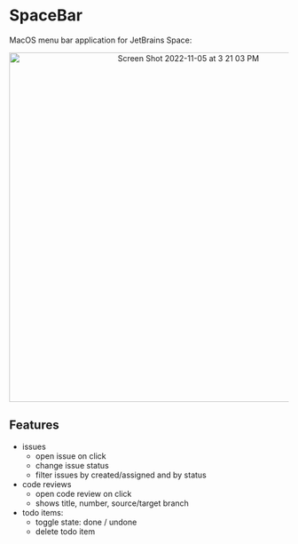 # SpaceBar

MacOS menu bar application for JetBrains Space:

<p align="center">
  <img width="630" alt="Screen Shot 2022-11-05 at 3 21 03 PM" src="https://user-images.githubusercontent.com/9363150/200137309-2dd633ad-ad3a-4f17-9a18-8ec4dddac748.png">
</p>

## Features
 
 - issues
   - open issue on click
   - change issue status
   - filter issues by created/assigned and by status
 - code reviews
   - open code review on click
   - shows title, number, source/target branch
 - todo items:
    - toggle state: done / undone
    - delete todo item
    
